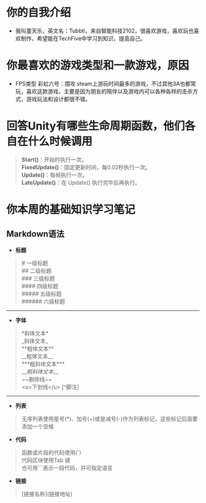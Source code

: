 # 你的自我介绍
* 我叫童天乐，英文名：Tubbti，来自智能科技2102，很喜欢游戏，喜欢玩也喜欢制作，希望能在TechFive中学习到知识，提高自己。
# 你最喜欢的游戏类型和一款游戏，原因
* FPS类型 彩虹六号：围攻 steam上游玩时间最多的游戏，不过其他3A也都常玩，喜欢这款游戏，主要是因为朋友的陪伴以及游戏内可以各种各样的击杀方式，游戏玩法和设计都很不错。
# 回答Unity有哪些生命周期函数，他们各自在什么时候调用
> __Start()__：开始时执行一次。  
  __FixedUpdate()__：固定更新时间，每0.02秒执行一次。  
  __Update()__：每帧执行一次。   
> __LateUpdate()__：在 Update() 执行完毕后再执行。  
# 你本周的基础知识学习笔记
## Markdown语法
* __标题__
> \# 一级标题   
  \## 二级标题   
  \### 三级标题   
  \#### 四级标题   
  \##### 五级标题   
> \###### 六级标题
* * *
* __字体__
> \*斜体文本*   
  \_斜体文本_   
  \*\*粗体文本**   
  \_\_粗体文本__   
  \*\*\*粗斜体文本***   
  \_\__粗斜体文本___   
  \~~删除线~~   
  \<u>下划线\</u>
> \[^脚注]
* * *
* __列表__
> 无序列表使用星号(*)、加号(+)或是减号(-)作为列表标记，这些标记后面要添加一个空格
* __代码__
> 函数或片段的代码使用(`）   
> 代码区块使用Tab 键   
> 也可用```表示一段代码，并可指定语言   
* __链接__
> \[链接名称](链接地址)
